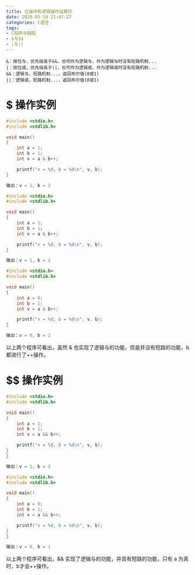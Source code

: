 ```yaml
---
title: 位操作和逻辑操作运算符
date: 2020-05-19 21:47:27
categories: C语言
tags:
- C陷阱与缺陷
- $与$$
- |与||
---
```

    &：按位与，优先级高于&&，也可作为逻辑与，作为逻辑与时没有短路机制...
    |：按位或，优先级高于||，也可作为逻辑或，作为逻辑或时没有短路机制...
    &&：逻辑与，短路机制...，返回布尔值(0或1)
    ||：逻辑或，短路机制...，返回布尔值(0或1)

# $ 操作实例
```C
#include <stdio.h>
#include <stdlib.h>

void main()
{
	int a = 1;
	int b = 1;
	int v = a & b++;

	printf("v = %d, b = %d\n", v, b);
}

输出：v = 1, b = 2
```

```C
#include <stdio.h>
#include <stdlib.h>

void main()
{
	int a = 1;
	int b = 1;
	int v = a & b++;

	printf("v = %d, b = %d\n", v, b);
}

输出：v = 1, b = 2
```

```C
#include <stdio.h>
#include <stdlib.h>

void main()
{
	int a = 0;
	int b = 1;
	int v = a & b++;

	printf("v = %d, b = %d\n", v, b);
}

输出：v = 0, b = 2
```

以上两个程序可看出，虽然 & 也实现了逻辑与的功能，但是并没有短路的功能，b都进行了++操作。

# $$ 操作实例
```C
#include <stdio.h>
#include <stdlib.h>

void main()
{
	int a = 1;
	int b = 1;
	int v = a && b++;

	printf("v = %d, b = %d\n", v, b);
}
}

输出：v = 1, b = 2
```

```C
#include <stdio.h>
#include <stdlib.h>

void main()
{
	int a = 0;
	int b = 1;
	int v = a && b++;

	printf("v = %d, b = %d\n", v, b);
}
}

输出：v = 0, b = 1
```

以上两个程序可看出，&& 实现了逻辑与的功能，并具有短路的功能，只有 a 为真时，b才会++操作。